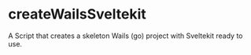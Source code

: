 # createWailsSveltekit
A Script that creates a skeleton Wails (go) project with Sveltekit ready to use.
